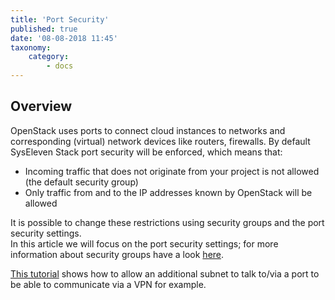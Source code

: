 ```yaml
---
title: 'Port Security'
published: true
date: '08-08-2018 11:45'
taxonomy:
    category:
        - docs
---
```


## Overview

OpenStack uses ports to connect cloud instances to networks and corresponding (virtual) network devices like routers, firewalls.
By default SysEleven Stack port security will be enforced, which means that:

* Incoming traffic that does not originate from your project is not allowed (the default security group)
* Only traffic from and to the IP addresses known by OpenStack will be allowed

It is possible to change these restrictions using security groups and the port security settings.  
In this article we will focus on the port security settings; for more information about security groups have a look [here](https://wiki.openstack.org/wiki/Neutron/SecurityGroups).

[This tutorial](../../../03.Howtos/allowing-an-additional-subnet-to-talk-to-or-via-a-port/docs.en.md) shows how to allow an additional subnet to talk to/via a port to be able to communicate via a VPN for example.